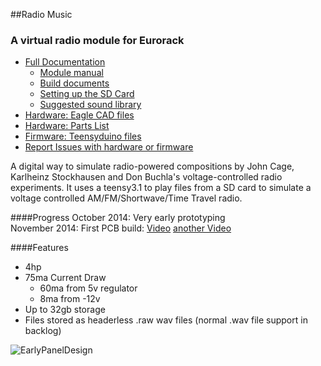 ##Radio Music

### A virtual radio module for Eurorack 

- [Full Documentation](https://github.com/TomWhitwell/RadioMusic/wiki)
    - [Module manual](https://github.com/TomWhitwell/RadioMusic/wiki/How-to-use-the-Radio-Music-module)  
    - [Build documents](https://github.com/TomWhitwell/RadioMusic/wiki/Building-the-Radio-Music-module)  
    - [Setting up the SD Card](https://github.com/TomWhitwell/RadioMusic/wiki/SD-Card%3A-Format-%26-File-Structure)  
    - [Suggested sound library](https://github.com/TomWhitwell/RadioMusic/wiki/Audio-for-the-SD-Card)  
- [Hardware: Eagle CAD files](https://github.com/TomWhitwell/RadioMusic/tree/master/RadioMusicHardware)
- [Hardware: Parts List](https://github.com/TomWhitwell/RadioMusic/wiki/BOM---Parts-List)
- [Firmware: Teensyduino files](https://github.com/TomWhitwell/RadioMusic/tree/master/RadioMusic)
- [Report Issues with hardware or firmware](https://github.com/TomWhitwell/RadioMusic/issues)

A digital way to simulate radio-powered compositions by John Cage, Karlheinz Stockhausen and Don Buchla's voltage-controlled radio experiments. It uses a teensy3.1 to play files from a SD card to simulate a voltage controlled AM/FM/Shortwave/Time Travel radio. 

####Progress 
October 2014: Very early prototyping  
November 2014: First PCB build: [Video](http://instagram.com/p/vCNc37DmSj/) [another Video](http://instagram.com/p/vnv1T-DmUm/)  

####Features
- 4hp  
- 75ma Current Draw   
    - 60ma from 5v regulator  
    - 8ma from -12v  
- Up to 32gb storage   
- Files stored as headerless .raw wav files (normal .wav file support in backlog)  

![EarlyPanelDesign](https://raw.githubusercontent.com/TomWhitwell/RadioMusic/master/Collateral/img.png)


